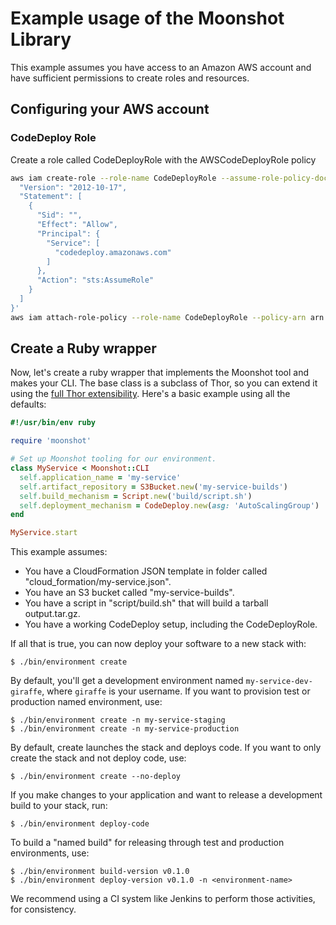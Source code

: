 # Example usage of the Moonshot Library

This example assumes you have access to an Amazon AWS account and have sufficient permissions to create roles and resources.

## Configuring your AWS account

### CodeDeploy Role

Create a role called CodeDeployRole with the AWSCodeDeployRole policy

```bash
aws iam create-role --role-name CodeDeployRole --assume-role-policy-document '{
  "Version": "2012-10-17",
  "Statement": [
    {
      "Sid": "",
      "Effect": "Allow",
      "Principal": {
        "Service": [
          "codedeploy.amazonaws.com"
        ]
      },
      "Action": "sts:AssumeRole"
    }
  ]
}'
aws iam attach-role-policy --role-name CodeDeployRole --policy-arn arn:aws:iam::aws:policy/service-role/AWSCodeDeployRole
```

## Create a Ruby wrapper

Now, let's create a ruby wrapper that implements the Moonshot tool and makes your CLI.
The base class is a subclass of Thor, so you can extend it using the [full Thor extensibility](http://whatisthor.com/). Here's a basic example using all the defaults:

```ruby
#!/usr/bin/env ruby

require 'moonshot'

# Set up Moonshot tooling for our environment.
class MyService < Moonshot::CLI
  self.application_name = 'my-service'
  self.artifact_repository = S3Bucket.new('my-service-builds')
  self.build_mechanism = Script.new('build/script.sh')
  self.deployment_mechanism = CodeDeploy.new(asg: 'AutoScalingGroup')
end

MyService.start
```

This example assumes:
- You have a CloudFormation JSON template in folder called "cloud_formation/my-service.json".
- You have an S3 bucket called "my-service-builds".
- You have a script in "script/build.sh" that will build a tarball output.tar.gz.
- You have a working CodeDeploy setup, including the CodeDeployRole.

If all that is true, you can now deploy your software to a new stack with:
```
$ ./bin/environment create
```

By default, you'll get a development environment named `my-service-dev-giraffe`,
where `giraffe` is your username. If you want to provision test or production
named environment, use:
```
$ ./bin/environment create -n my-service-staging
$ ./bin/environment create -n my-service-production
```

By default, create launches the stack and deploys code. If you want to only
create the stack and not deploy code, use:
```
$ ./bin/environment create --no-deploy
```

If you make changes to your application and want to release a development build
to your stack, run:
```
$ ./bin/environment deploy-code
```

To build a "named build" for releasing through test and production environments,
use:
```
$ ./bin/environment build-version v0.1.0
$ ./bin/environment deploy-version v0.1.0 -n <environment-name>
```

We recommend using a CI system like Jenkins to perform those activities, for
consistency.
